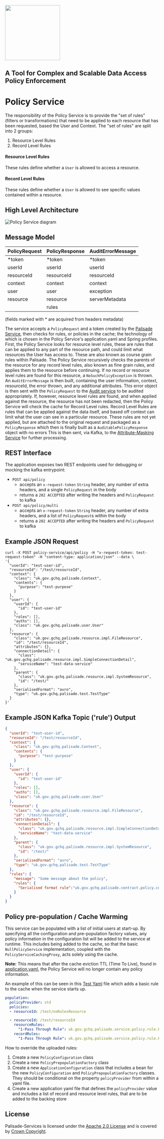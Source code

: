 <!---
Copyright 2018-2021 Crown Copyright

Licensed under the Apache License, Version 2.0 (the "License");
you may not use this file except in compliance with the License.
You may obtain a copy of the License at

  http://www.apache.org/licenses/LICENSE-2.0

Unless required by applicable law or agreed to in writing, software
distributed under the License is distributed on an "AS IS" BASIS,
WITHOUT WARRANTIES OR CONDITIONS OF ANY KIND, either express or implied.
See the License for the specific language governing permissions and
limitations under the License.
--->

# <img src="../logos/logo.svg" width="180">

## A Tool for Complex and Scalable Data Access Policy Enforcement

# Policy Service

The responsibility of the Policy Service is to provide the "set of rules" (filters or transformations) that need to be applied to each resource that has been requested, based the User and Context.
The "set of rules" are split into 2 groups:
1. Resource Level Rules
1. Record Level Rules

#### Resource Level Rules
These rules define whether a `User` is allowed to access a resource.

#### Record Level Rules
These rules define whether a `User` is allowed to see specific values contained within a resource.

## High Level Architecture

<!--- 
See policy-service/doc/policy-service.drawio for the source of this diagram
--->
![Policy Service diagram](doc/policy-service.png)

## Message Model

| PolicyRequest           | PolicyResponse           | AuditErrorMessage |
|:------------------------|:-------------------------|:------------------|
| *token                  | *token                   | *token            |
| userId                  | userId                   | userId            |
| resourceId              | resourceId               | resourceId        |
| context                 | context                  | context           |
| user                    | user                     | exception         |
| resource                | resource                 | serverMetadata    |
|                         | rules                    |                   |

(fields marked with * are acquired from headers metadata)

The service accepts a `PolicyRequest` and a token created by the [Palisade Service](../palisade-serivce), then checks for rules, or policies in the cache; the technology of which is chosen in the Policy Service's application.yaml and Spring profiles. 
First, the Policy Service looks for resource level rules, these are rules that can be applied to any part of the resource path, and could limit what resources the User has access to. These are also known as course grain rules within Palisade. 
The Policy Service recursively checks the parents of the resource for any record level rules, also known as fine grain rules, and applies them to the resource before continuing. 
If no record or resource level rules are found for this resource, a `NoSuchPolicyException` is thrown.
An `AuditErrorMessage` is then built, containing the user information, context, resourceId, the error thrown, and any additional attributes. 
This error object is then sent with the `PolicyRequest` to the [Audit service](../audit-service) to be audited appropriately.
If, however, resource level rules are found, and when applied against the resource, the resource has not been redacted, then the Policy Service will check the cache for Record Level rules. 
Record Level Rules are rules that can be applied against the data itself, and based off context can limit what the user can see in a particular resource.
These rules are not yet applied, but are attached to the original request and packaged as a `PolicyResponse` which then is finally built as a `AuditablePolicyResponse` object with no errors
This is then sent, via Kafka, to the [Attribute-Masking Service](../attribute-masking-service) for further processing.


## REST Interface

The application exposes two REST endpoints used for debugging or mocking the kafka entrypoint:
* `POST api/policy`
    - accepts an `x-request-token` `String` header, any number of extra headers, and a single `PolicyRequest` in the body
    - returns a `202 ACCEPTED` after writing the headers and `PolicyRequest` to kafka
* `POST api/policy/multi`
    - accepts an `x-request-token` `String` header, any number of extra headers, and a list of `PolicyRequest`s within the body
    - returns a `202 ACCEPTED` after writing the headers and `PolicyRequest` to kafka

## Example JSON Request
```
curl -X POST policy-service/api/policy -H "x-request-token: test-request-token" -H "content-type: application/json" --data \
'{
  "userId": "test-user-id",
  "resourceId": "/test/resourceId",
  "context": {
    "class": "uk.gov.gchq.palisade.Context",
    "contents": {
      "purpose": "test-purpose"
    }
  },
  "user": {
    "userId": {
      "id": "test-user-id"
    },
    "roles": [],
    "auths": [],
    "class": "uk.gov.gchq.palisade.user.User"
  },
  "resource": {
    "class": "uk.gov.gchq.palisade.resource.impl.FileResource",
    "id": "/test/resourceId",
    "attributes": {},
    "connectionDetail": {
      "class": "uk.gov.gchq.palisade.resource.impl.SimpleConnectionDetail",
      "serviceName": "test-data-service"
    },
    "parent": {
      "class": "uk.gov.gchq.palisade.resource.impl.SystemResource",
      "id": "/test/"
    },
    "serialisedFormat": "avro",
    "type": "uk.gov.gchq.palisade.test.TestType"
  }
}'
```

## Example JSON Kafka Topic ('rule') Output
```json
{
  "userId": "test-user-id",
  "resourceId": "/test/resourceId",
  "context": {
    "class": "uk.gov.gchq.palisade.Context",
    "contents": {
      "purpose": "test-purpose"
    }
  },
  "user": {
    "userId": {
      "id": "test-user-id"
    },
    "roles": [],
    "auths": [],
    "class": "uk.gov.gchq.palisade.user.User"
  },
  "resource": {
    "class": "uk.gov.gchq.palisade.resource.impl.FileResource",
    "id": "/test/resourceId",
    "attributes": {},
    "connectionDetail": {
      "class": "uk.gov.gchq.palisade.resource.impl.SimpleConnectionDetail",
      "serviceName": "test-data-service"
    },
    "parent": {
      "class": "uk.gov.gchq.palisade.resource.impl.SystemResource",
      "id": "/test/"
    },
    "serialisedFormat": "avro",
    "type": "uk.gov.gchq.palisade.test.TestType"
  },
  "rules": {
    "message": "Some message about the policy",
    "rules": {
      "Serialised format rule":"uk.gov.gchq.palisade.contract.policy.common.SerialisedFormatRule"
    }
  }
}
```

## Policy pre-population / Cache Warming
This service can be populated with a list of initial users at start-up.
By specifying all the configuration and pre-population factory values, any policy information in the configuration list will be added to the service at runtime.
This includes being added to the cache, so that the basic `NullPolicyService` implementation, coupled with the `PolicyServiceCachingProxy`, acts solely using the cache.

**Note:** This means that after the cache eviction TTL (Time To Live), found in [application.yaml](src/main/resources/application.yaml), the Policy Service will no longer contain any policy information.

An example of this can be seen in this [Test Yaml](src/contract-tests/resources/application-pre-population.yaml) file which adds a basic rule to the cache when the service starts up.
```yaml
population:
  policyProvider: std
  policies:
  - resourceId: /test/noRulesResource

  - resourceId: /test/resourceId
    resourceRules:
      "1-Pass Through Rule": uk.gov.gchq.palisade.service.policy.rule.PassThroughRule
    recordRules:
      "1-Pass Through Rule": uk.gov.gchq.palisade.service.policy.rule.PassThroughRule
```

How to override the uploaded rules:
1. Create a new `PolicyConfiguration` class
2. Create a new `PolicyPrepopulationFactory` class
3. Create a new `ApplicationConfiguration` class that includes a bean for the new `PolicyConfiguration` and `PolicyPrepopulationFactory` classes.
   They should be conditional on the property `policyProvider` from within a yaml file.
4. Create a new application yaml file that defines the `policyProvider` value and includes a list of record and resource level rules, that are to be added to the backing store

## License

Palisade-Services is licensed under the [Apache 2.0 License](https://www.apache.org/licenses/LICENSE-2.0) and is covered by [Crown Copyright](https://www.nationalarchives.gov.uk/information-management/re-using-public-sector-information/copyright-and-re-use/crown-copyright/).
